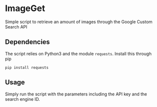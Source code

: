 # ImageGet
Simple script to retrieve an amount of images through the Google Custom Search API

## Dependencies
The script relies on Python3 and the module `requests`.
Install this through pip

`pip install requests`

## Usage
Simply run the script with the parameters including the API key and the search engine ID.

```
``` 
